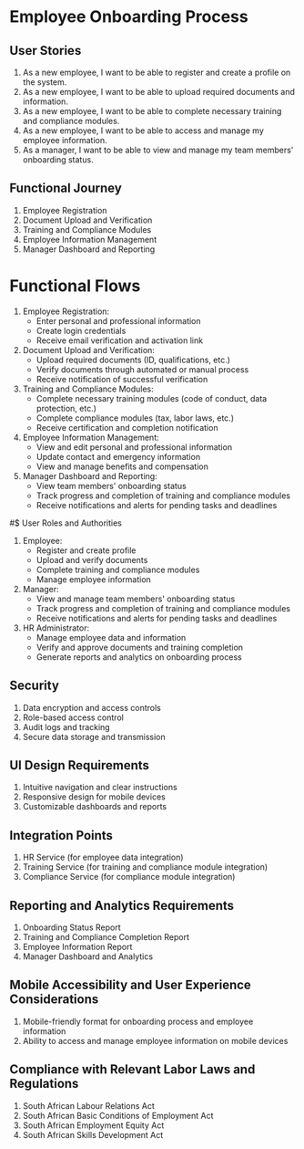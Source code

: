 # Employee Onboarding Process

## User Stories

1. As a new employee, I want to be able to register and create a profile on the system.
2. As a new employee, I want to be able to upload required documents and information.
3. As a new employee, I want to be able to complete necessary training and compliance modules.
4. As a new employee, I want to be able to access and manage my employee information.
5. As a manager, I want to be able to view and manage my team members' onboarding status.

## Functional Journey

1. Employee Registration
2. Document Upload and Verification
3. Training and Compliance Modules
4. Employee Information Management
5. Manager Dashboard and Reporting

# Functional Flows

1. Employee Registration:
    - Enter personal and professional information
    - Create login credentials
    - Receive email verification and activation link
2. Document Upload and Verification:
    - Upload required documents (ID, qualifications, etc.)
    - Verify documents through automated or manual process
    - Receive notification of successful verification
3. Training and Compliance Modules:
    - Complete necessary training modules (code of conduct, data protection, etc.)
    - Complete compliance modules (tax, labor laws, etc.)
    - Receive certification and completion notification
4. Employee Information Management:
    - View and edit personal and professional information
    - Update contact and emergency information
    - View and manage benefits and compensation
5. Manager Dashboard and Reporting:
    - View team members' onboarding status
    - Track progress and completion of training and compliance modules
    - Receive notifications and alerts for pending tasks and deadlines

#$ User Roles and Authorities

1. Employee:
    - Register and create profile
    - Upload and verify documents
    - Complete training and compliance modules
    - Manage employee information
2. Manager:
    - View and manage team members' onboarding status
    - Track progress and completion of training and compliance modules
    - Receive notifications and alerts for pending tasks and deadlines
3. HR Administrator:
    - Manage employee data and information
    - Verify and approve documents and training completion
    - Generate reports and analytics on onboarding process

## Security

1. Data encryption and access controls
2. Role-based access control
3. Audit logs and tracking
4. Secure data storage and transmission

## UI Design Requirements

1. Intuitive navigation and clear instructions
2. Responsive design for mobile devices
3. Customizable dashboards and reports

## Integration Points

1. HR Service (for employee data integration)
2. Training Service (for training and compliance module integration)
3. Compliance Service (for compliance module integration)

## Reporting and Analytics Requirements

1. Onboarding Status Report
2. Training and Compliance Completion Report
3. Employee Information Report
4. Manager Dashboard and Analytics

## Mobile Accessibility and User Experience Considerations

1. Mobile-friendly format for onboarding process and employee information
2. Ability to access and manage employee information on mobile devices

## Compliance with Relevant Labor Laws and Regulations

1. South African Labour Relations Act
2. South African Basic Conditions of Employment Act
3. South African Employment Equity Act
4. South African Skills Development Act